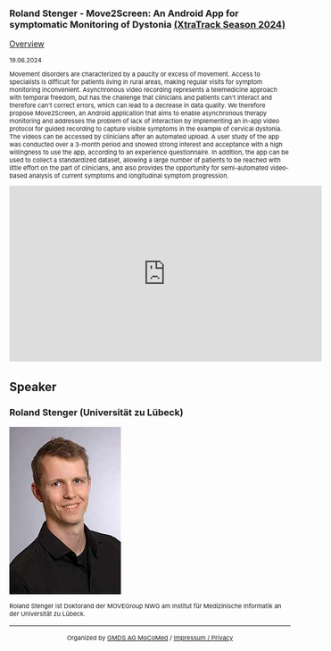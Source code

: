 ### Roland Stenger - Move2Screen: An Android App for symptomatic Monitoring of Dystonia [(XtraTrack Season 2024)](XtraTracksOverview)

[Overview](XtraTracksOverview)

<p style="font-size:11px">19.06.2024</p>

<p style="font-size:11px">Movement disorders are characterized by a paucity or excess of movement. Access to specialists is difficult for patients living in rural areas, making regular visits for symptom monitoring inconvenient. Asynchronous video recording represents a telemedicine approach with temporal freedom, but has the challenge that clinicians and patients can't interact and therefore can't correct errors, which can lead to a decrease in data quality. We therefore propose Move2Screen, an Android application that aims to enable asynchronous therapy monitoring and addresses the problem of lack of interaction by implementing an in-app video protocol for guided recording to capture visible symptoms in the example of cervical dystonia. The videos can be accessed by clinicians after an automated upload. A user study of the app was conducted over a 3-month period and showed strong interest and acceptance with a high willingness to use the app, according to an experience questionnaire. In addition, the app can be used to collect a standardized dataset, allowing a large number of patients to be reached with little effort on the part of clinicians, and also provides the opportunity for semi-automated video-based analysis of current symptoms and longitudinal symptom progression.</p>

<!-- Once the Video is recorded -->
<center><iframe width="560" height="315" src="https://www.youtube.com/embed/arZwQQeWOlM?si=4z6-gHO7kr8wdSAS" title="YouTube video player" frameborder="0" allow="accelerometer; autoplay; clipboard-write; encrypted-media; gyroscope; picture-in-picture; web-share" referrerpolicy="strict-origin-when-cross-origin" allowfullscreen></iframe></center>

<!-- [Register now](/2024/XtraTrackOverview) to secure your spot in the lectures and receive a calendar invitation including the access link.-->

<!-- [Join Us Life](/2024/XtraTrackOverview) to secure your spot in the lectures and receive a calendar invitation including the access link.-->

## Speaker

### Roland Stenger (Universität zu Lübeck)
<img src="/images/2024/csm_profilfoto_roland_stenger_458dae9d63.jpg?raw=true"/>

<p style="font-size:11px">Roland Stenger ist Doktorand der MOVEGroup NWG am Institut für Medizinische Informatik an der Universität zu Lübeck.</p>

<!-- second speaker-->
<!--<img src="/images/??/USER.jpg?raw=true"/>

<p style="font-size:11px">CV</p>-->

---
<center><p style="font-size:11px">Organized by <a href="http://mocomed.de">GMDS AG MoCoMed</a> / <a href="/imprint">Impressum / Privacy</a></p></center>